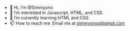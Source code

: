 - 👋 Hi, I’m @Simmyono
- 👀 I’m interested in Javascript, HTML, and CSS.
- 🌱 I’m currently learning HTML and CSS.
- 📫 How to reach me: Email me at simmyonog@gmail.com

<!---
Simmyono/Simmyono is a ✨ special ✨ repository because its `README.md` (this file) appears on your GitHub profile.
You can click the Preview link to take a look at your changes.
--->
